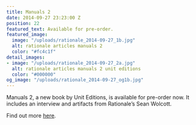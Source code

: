 ```yaml
---
title: Manuals 2
date: 2014-09-27 23:23:00 Z
position: 22
featured_text: Available for pre-order.
featured_image:
  image: "/uploads/rationale_2014-09-27_1b.jpg"
  alt: rationale articles manuals 2
  color: "#fc4c1f"
detail_images:
- image: "/uploads/rationale_2014-09-27_2a.jpg"
  alt: rationale articles manuals 2 unit editions
  color: "#000000"
og_image: "/uploads/rationale_2014-09-27_og1b.jpg"
---
```


Manuals 2, a new book by Unit Editions, is available for pre-order now. It includes an interview and artifacts from Rationale’s Sean Wolcott. 

Find out more [here](https://www.uniteditions.com/).